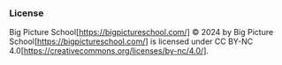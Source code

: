 ### License

Big Picture School[https://bigpictureschool.com/] © 2024 by Big Picture School[https://bigpictureschool.com/] is licensed under CC BY-NC 4.0[https://creativecommons.org/licenses/by-nc/4.0/].
